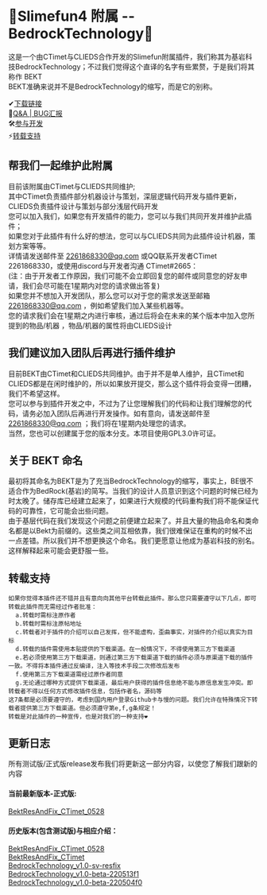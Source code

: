 # 👀Slimefun4 附属 -- BedrockTechnology👀
  这是一个由CTimet与CLIEDS合作开发的Slimefun附属插件，我们称其为基岩科技BedrockTechnology；不过我们觉得这个直译的名字有些累赘，于是我们将其称作 BEKT<br>
  BEKT准确来说并不是BedrockTechnology的缩写，而是它的别称。
  
  ✔[下载链接](https://github.com/CTimet/BedrockTechnology#%E6%9B%B4%E6%96%B0%E6%97%A5%E5%BF%97)<br>
  🔎[Q&A | BUG汇报](https://github.com/CTimet/BedrockTechnology/issues)<br>
  🛠[参与开发](https://github.com/CTimet/BedrockTechnology#%E5%B8%AE%E6%88%91%E4%BB%AC%E4%B8%80%E8%B5%B7%E7%BB%B4%E6%8A%A4%E6%AD%A4%E9%99%84%E5%B1%9E)<br>
  ⚡[转载支持](https://github.com/CTimet/BedrockTechnology#%E8%BD%AC%E8%BD%BD%E6%94%AF%E6%8C%81)

## 帮我们一起维护此附属
  目前该附属由CTimet与CLIEDS共同维护;<br>
  其中CTimet负责插件部分机器设计与策划，深层逻辑代码开发与插件更新，CLIEDS负责插件设计与策划与部分浅层代码开发<br>
  您可以加入我们，如果您有开发插件的能力，您可以与我们共同开发并维护此插件；<br>
  如果您对于此插件有什么好的想法，您可以与CLIEDS共同为此插件设计机器，策划方案等等。<br>
  详情请发送邮件至 2261868330@qq.com 或QQ联系开发者CTimet 2261868330，或使用discord与开发者沟通 CTimet#2665：<br>
  (注：由于开发者工作原因，我们可能不会立即回复您的邮件或同意您的好友申请，我们会尽可能在1星期内对您的请求做出答复)<br>
  如果您并不想加入开发团队，那么您可以对于您的需求发送至邮箱 2261868330@qq.com ，例如希望我们加入某些机器等。<br>
  您的请求我们会在1星期之内进行审核，通过后将会在未来的某个版本中加入您所提到的物品/机器 ，物品/机器的属性将由CLIEDS设计<br>

## 我们建议加入团队后再进行插件维护
  目前BEKT由CTimet和CLIEDS共同维护。由于并不是单人维护，且CTimet和CLIEDS都是在闲时维护的，所以如果放开提交，那么这个插件将会变得一团糟，我们不希望这样。<br>
  您可以参与到插件开发之中，不过为了让您理解我们的代码和让我们理解您的代码，请务必加入团队后再进行开发操作。如有意向，请发送邮件至 2261868330@qq.com ；我们将在1星期内处理您的请求。<br>
  当然，您也可以创建属于您的版本分支。本项目使用GPL3.0许可证。<br>

## 关于 BEKT 命名
 最初将其命名为BEKT是为了充当BedrockTechnology的缩写，事实上，BE很不适合作为BedRock(基岩)的简写。当我们的设计人员意识到这个问题的时候已经为时太晚了。储存库已经建立起来了，如果进行大规模的代码重构我们将不能保证代码的可靠性，它可能会出些问题。<br>
  由于基层代码在我们发现这个问题之前便建立起来了。并且大量的物品命名和类命名都是以Bekt为前缀的。这些类之间互相依靠，我们很难保证在重构的时候不出一点差错。所以我们并不想更换这个命名。我们更愿意让他成为基岩科技的别名。这样解释起来可能会更舒服一些。<br>
  
## 转载支持
    如果你觉得本插件还不错并且有意向向其他平台转载此插件。那么您只需要遵守以下几点，即可转载此插件而无需经过作者批准：
      a.转载时需标注原作者
      b.转载时需标注原帖地址
      c.转载者对于插件的介绍可以自己发挥，但不能虚构，歪曲事实，对插件的介绍以真实为目标
      d.转载的插件需使用本贴提供的下载渠道。在一般情况下，不得使用第三方下载渠道
      e.若必须使用第三方下载渠道，则通过第三方下载渠道下载的插件必须与原渠道下载的插件一致。不得将本插件通过反编译，注入等技术手段二次修改后发布
      f.使用第三方下载渠道需经过原作者同意
      g.无论通过哪种方式提供下载渠道，最后用户获得的插件信息绝不能与原信息发生冲突。即转载者不得以任何方式修改插件信息，包括作者名，源码等
    这7条都是必须要遵守的，考虑到国内用户登录Github卡与慢的问题。我们允许在特殊情况下转载者提供第三方下载渠道。但必须遵守第e,f,g条规定！
    转载是对此插件的一种宣传，也是对我们的一种支持❤  
  
## 更新日志
  所有测试版/正式版release发布我们将更新这一部分内容，以使您了解我们跟新的内容<br>
  #### 当前最新版本-正式版:
  [BektResAndFix_CTimet_0528](https://github.com/CTimet/BedrockTechnology/releases/tag/BektResAndFix_CTimet_0528)<br>
  
  #### 历史版本(包含测试版)与相应介绍：
  [BektResAndFix_CTimet_0528](https://github.com/CTimet/BedrockTechnology/releases/tag/BektResAndFix_CTimet_0528)<br>
  [BektResAndFix_CTimet](https://github.com/CTimet/BedrockTechnology/releases/tag/BektResAndFix_CTimet)<br>
  [BedrockTechnology_v1.0-sv-resfix](https://github.com/CTimet/BedrockTechnology/releases/tag/BedrockTechnology_v1.0-sv-resfix)<br>
  [BedrockTechnology_v1.0-beta-220513f1](https://github.com/CTimet/BedrockTechnology/releases/tag/BedrockTechnology_v1.0-beta-220513f1)<br>
  [BedrockTechnology_v1.0-beta-220504f0](https://github.com/CTimet/BedrockTechnology/releases/tag/BedrockTechnology_v1.0-beta-220504f0)<br>
      


